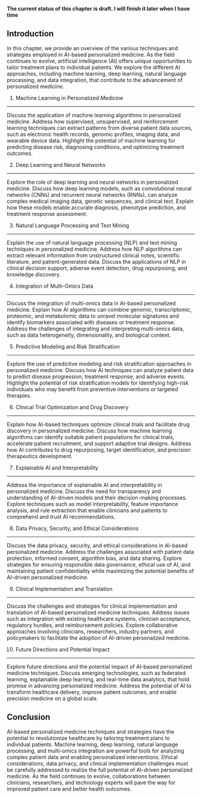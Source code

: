 **The current status of this chapter is draft. I will finish it later when I have time**

Introduction
------------

In this chapter, we provide an overview of the various techniques and strategies employed in AI-based personalized medicine. As the field continues to evolve, artificial intelligence (AI) offers unique opportunities to tailor treatment plans to individual patients. We explore the different AI approaches, including machine learning, deep learning, natural language processing, and data integration, that contribute to the advancement of personalized medicine.

1. Machine Learning in Personalized Medicine
--------------------------------------------

Discuss the application of machine learning algorithms in personalized medicine. Address how supervised, unsupervised, and reinforcement learning techniques can extract patterns from diverse patient data sources, such as electronic health records, genomic profiles, imaging data, and wearable device data. Highlight the potential of machine learning for predicting disease risk, diagnosing conditions, and optimizing treatment outcomes.

2. Deep Learning and Neural Networks
------------------------------------

Explore the role of deep learning and neural networks in personalized medicine. Discuss how deep learning models, such as convolutional neural networks (CNNs) and recurrent neural networks (RNNs), can analyze complex medical imaging data, genetic sequences, and clinical text. Explain how these models enable accurate diagnosis, phenotype prediction, and treatment response assessment.

3. Natural Language Processing and Text Mining
----------------------------------------------

Explain the use of natural language processing (NLP) and text mining techniques in personalized medicine. Address how NLP algorithms can extract relevant information from unstructured clinical notes, scientific literature, and patient-generated data. Discuss the applications of NLP in clinical decision support, adverse event detection, drug repurposing, and knowledge discovery.

4. Integration of Multi-Omics Data
----------------------------------

Discuss the integration of multi-omics data in AI-based personalized medicine. Explain how AI algorithms can combine genomic, transcriptomic, proteomic, and metabolomic data to unravel molecular signatures and identify biomarkers associated with diseases or treatment response. Address the challenges of integrating and interpreting multi-omics data, such as data heterogeneity, dimensionality, and biological context.

5. Predictive Modeling and Risk Stratification
----------------------------------------------

Explore the use of predictive modeling and risk stratification approaches in personalized medicine. Discuss how AI techniques can analyze patient data to predict disease progression, treatment response, and adverse events. Highlight the potential of risk stratification models for identifying high-risk individuals who may benefit from preventive interventions or targeted therapies.

6. Clinical Trial Optimization and Drug Discovery
-------------------------------------------------

Explain how AI-based techniques optimize clinical trials and facilitate drug discovery in personalized medicine. Discuss how machine learning algorithms can identify suitable patient populations for clinical trials, accelerate patient recruitment, and support adaptive trial designs. Address how AI contributes to drug repurposing, target identification, and precision therapeutics development.

7. Explainable AI and Interpretability
--------------------------------------

Address the importance of explainable AI and interpretability in personalized medicine. Discuss the need for transparency and understanding of AI-driven models and their decision-making processes. Explore techniques such as model interpretability, feature importance analysis, and rule extraction that enable clinicians and patients to comprehend and trust AI recommendations.

8. Data Privacy, Security, and Ethical Considerations
-----------------------------------------------------

Discuss the data privacy, security, and ethical considerations in AI-based personalized medicine. Address the challenges associated with patient data protection, informed consent, algorithm bias, and data sharing. Explore strategies for ensuring responsible data governance, ethical use of AI, and maintaining patient confidentiality while maximizing the potential benefits of AI-driven personalized medicine.

9. Clinical Implementation and Translation
------------------------------------------

Discuss the challenges and strategies for clinical implementation and translation of AI-based personalized medicine techniques. Address issues such as integration with existing healthcare systems, clinician acceptance, regulatory hurdles, and reimbursement policies. Explore collaborative approaches involving clinicians, researchers, industry partners, and policymakers to facilitate the adoption of AI-driven personalized medicine.

10. Future Directions and Potential Impact
------------------------------------------

Explore future directions and the potential impact of AI-based personalized medicine techniques. Discuss emerging technologies, such as federated learning, explainable deep learning, and real-time data analytics, that hold promise in advancing personalized medicine. Address the potential of AI to transform healthcare delivery, improve patient outcomes, and enable precision medicine on a global scale.

Conclusion
----------

AI-based personalized medicine techniques and strategies have the potential to revolutionize healthcare by tailoring treatment plans to individual patients. Machine learning, deep learning, natural language processing, and multi-omics integration are powerful tools for analyzing complex patient data and enabling personalized interventions. Ethical considerations, data privacy, and clinical implementation challenges must be carefully addressed to realize the full potential of AI-driven personalized medicine. As the field continues to evolve, collaborations between clinicians, researchers, and technology experts will pave the way for improved patient care and better health outcomes.
